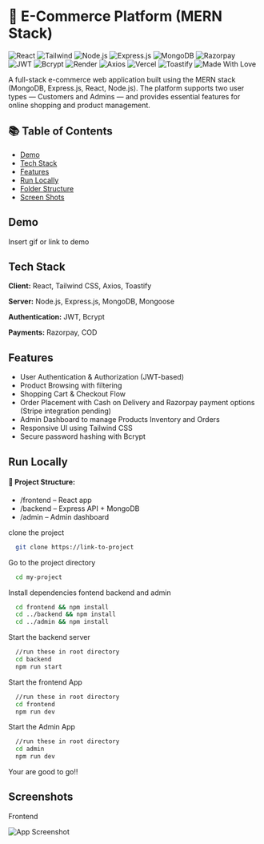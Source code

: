 # 🛒 E-Commerce Platform (MERN Stack)

![React](https://img.shields.io/badge/Frontend-React-blue) ![Tailwind](https://img.shields.io/badge/Styling-TailwindCSS-38b2ac) ![Node.js](https://img.shields.io/badge/Runtime-Node.js-green) ![Express.js](https://img.shields.io/badge/Backend-Express.js-lightgrey) ![MongoDB](https://img.shields.io/badge/Database-MongoDB-brightgreen) ![Razorpay](https://img.shields.io/badge/Payments-Razorpay-purple) ![JWT](https://img.shields.io/badge/Auth-JWT-orange) ![Bcrypt](https://img.shields.io/badge/Security-Bcrypt-yellowgreen) ![Render](https://img.shields.io/badge/Hosted_on-Render-blueviolet) ![Axios](https://img.shields.io/badge/Client-Axios-5A29E4) ![Vercel](https://img.shields.io/badge/Hosted_on-Vercel-black) ![Toastify](https://img.shields.io/badge/UI-Toastify-ffb347) ![Made With Love](https://img.shields.io/badge/Made%20with-%E2%9D%A4-red)

A full-stack e-commerce web application built using the MERN stack (MongoDB, Express.js, React, Node.js). The platform supports two user types — Customers and Admins — and provides essential features for online shopping and product management.

## 📚 Table of Contents

- [Demo](##-Demo)
- [Tech Stack](##-Tech-Stack)
- [Features](##-Features)
- [Run Locally](##-Run-Locally)
- [Folder Structure](####-folder-structure)
- [Screen Shots](##-Screenshots)

## Demo

Insert gif or link to demo

## Tech Stack

**Client:** React, Tailwind CSS, Axios, Toastify

**Server:** Node.js, Express.js, MongoDB, Mongoose

**Authentication:** JWT, Bcrypt

**Payments:** Razorpay, COD

## Features

- User Authentication & Authorization (JWT-based)
- Product Browsing with filtering
- Shopping Cart & Checkout Flow
- Order Placement with Cash on Delivery and Razorpay payment options (Stripe integration pending)
- Admin Dashboard to manage Products Inventory and Orders
- Responsive UI using Tailwind CSS
- Secure password hashing with Bcrypt

## Run Locally

#### 📁 Project Structure:

- /frontend – React app
- /backend – Express API + MongoDB
- /admin – Admin dashboard

clone the project

```bash
  git clone https://link-to-project
```

Go to the project directory

```bash
  cd my-project
```

Install dependencies fontend backend and admin

```bash
  cd frontend && npm install
  cd ../backend && npm install
  cd ../admin && npm install

```

Start the backend server

```bash
  //run these in root directory
  cd backend
  npm run start
```

Start the frontend App

```bash
  //run these in root directory
  cd frontend
  npm run dev
```

Start the Admin App

```bash
  //run these in root directory
  cd admin
  npm run dev
```

Your are good to go!!

## Screenshots

Frontend

![App Screenshot](https://via.placeholder.com/468x300?text=App+Screenshot+Here)
